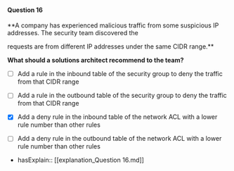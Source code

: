 #### Question  16


**A company has experienced malicious traffic from some suspicious IP addresses. The security team discovered the

requests are from different IP addresses under the same CIDR range.**


**What should a solutions architect recommend to the team?**


- [ ] Add a rule in the inbound table of the security group to deny the traffic from that CIDR range


- [ ] Add a rule in the outbound table of the security group to deny the traffic from that CIDR range


- [x] Add a deny rule in the inbound table of the network ACL with a lower rule number than other rules


- [ ] Add a deny rule in the outbound table of the network ACL with a lower rule number than other rules



- hasExplain:: [[explanation_Question  16.md]]